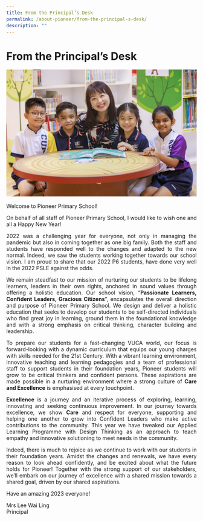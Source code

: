 ```yaml
---
title: From the Principal’s Desk
permalink: /about-pioneer/from-the-principal-s-desk/
description: ""
---
```

# From the Principal’s Desk


![](/images/PPS2021%20Photoshoot%2026%20of%2031.jpg)

Welcome to Pioneer Primary School! 

<P align="justify">On behalf of all staff of Pioneer Primary School, I would like to wish one and all a Happy New Year!</P>

<P align="justify">2022 was a challenging year for everyone, not only in managing the pandemic but also in coming together as one big family. Both the staff and students have responded well to the changes and adapted to the new normal. Indeed, we saw the students working together towards our school vision. I am proud to share that our 2022 P6 students, have done very well in the 2022 PSLE against the odds.</P>

<P align="justify">We remain steadfast to our mission of nurturing our students to be lifelong learners, leaders in their own rights, anchored in sound values through offering a holistic education. Our school vision, “<b>Passionate Learners, Confident Leaders, Gracious Citizens</b>”, encapsulates the overall direction and purpose of Pioneer Primary School. We design and deliver a holistic education that seeks to develop our students to be self-directed individuals who find great joy in learning, ground them in the foundational knowledge and with a strong emphasis on critical thinking, character building and leadership. </P>

<P align="justify">To prepare our students for a fast-changing VUCA world, our focus is forward-looking with a dynamic curriculum that equips our young charges with skills needed for the 21st Century. With a vibrant learning environment, innovative teaching and learning pedagogies and a team of professional staff to support students in their foundation years, Pioneer students will grow to be critical thinkers and confident persons. These aspirations are made possible in a nurturing environment where a strong culture of <b>Care and Excellence</b> is emphasised at every touchpoint.</P>

<P align="justify"><b>Excellence</b> is a journey and an iterative process of exploring, learning, innovating and seeking continuous improvement. In our journey towards excellence, we show <b>Care</b> and respect for everyone, supporting and helping one another to grow into Confident Leaders who make active contributions to the community. This year we have tweaked our Applied Learning Programme with Design Thinking as an approach to teach empathy and innovative solutioning to meet needs in the community.</P>

<P align="justify">Indeed, there is much to rejoice as we continue to work with our students in their foundation years. Amidst the changes and renewals, we have every reason to look ahead confidently, and be excited about what the future holds for Pioneer! Together with the strong support of our stakeholders, we’ll embark on our journey of excellence with a shared mission towards a shared goal, driven by our shared aspirations.</P>

Have an amazing 2023 everyone!

Mrs Lee Wai Ling <br>
Principal